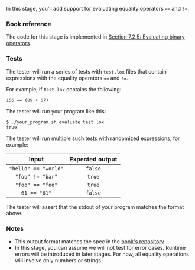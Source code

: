 In this stage, you'll add support for evaluating equality operators `==` and `!=`.

### Book reference

The code for this stage is implemented in [Section 7.2.5: Evaluating binary operators](https://craftinginterpreters.com/evaluating-expressions.html#evaluating-binary-operators).

### Tests

The tester will run a series of tests with `test.lox` files that contain expressions with the equality operators `==` and `!=`.

For example, if `test.lox` contains the following:

```
156 == (89 + 67)
```

The tester will run your program like this:

```
$ ./your_program.sh evaluate test.lox
true
```

The tester will run multiple such tests with randomized expressions, for example:

| Input | Expected output |
| :---: | :-------------: |
| `"hello" == "world"` | `false` |
| `"foo" != "bar"` | `true` |
| `"foo" == "foo"` | `true` |
| `61 == "61"` | `false` |

The tester will assert that the stdout of your program matches the format above.

### Notes

- This output format matches the spec in the [book's repository](https://github.com/munificent/craftinginterpreters/blob/01e6f5b8f3e5dfa65674c2f9cf4700d73ab41cf8/test/expressions/evaluate.lox)
- In this stage, you can assume we will not test for error cases. Runtime errors will be introduced in later stages. For now, all equality operations will involve only numbers or strings.